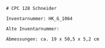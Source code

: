 
            # CPC 128 Schneider
    
            Inventarnummer: HK_G_1064
    
            Alte Inventarnummer: 
    
            Abmessungen: ca. 19 x 50,5 x 5,2 cm
            